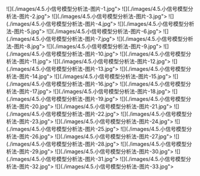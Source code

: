 ﻿![](./images/4.5.小信号模型分析法-图片-1.jpg"></div>
![](./images/4.5.小信号模型分析法-图片-2.jpg"></div>
![](./images/4.5.小信号模型分析法-图片-3.jpg"></div>
![](./images/4.5.小信号模型分析法-图片-4.jpg"></div>
![](./images/4.5.小信号模型分析法-图片-5.jpg"></div>
![](./images/4.5.小信号模型分析法-图片-6.jpg"></div>
![](./images/4.5.小信号模型分析法-图片-7.jpg"></div>
![](./images/4.5.小信号模型分析法-图片-8.jpg"></div>
![](./images/4.5.小信号模型分析法-图片-9.jpg"></div>
![](./images/4.5.小信号模型分析法-图片-10.jpg"></div>
![](./images/4.5.小信号模型分析法-图片-11.jpg"></div>
![](./images/4.5.小信号模型分析法-图片-12.jpg"></div>
![](./images/4.5.小信号模型分析法-图片-13.jpg"></div>
![](./images/4.5.小信号模型分析法-图片-14.jpg"></div>
![](./images/4.5.小信号模型分析法-图片-15.jpg"></div>
![](./images/4.5.小信号模型分析法-图片-16.jpg"></div>
![](./images/4.5.小信号模型分析法-图片-17.jpg"></div>
![](./images/4.5.小信号模型分析法-图片-18.jpg"></div>
![](./images/4.5.小信号模型分析法-图片-19.jpg"></div>
![](./images/4.5.小信号模型分析法-图片-20.jpg"></div>
![](./images/4.5.小信号模型分析法-图片-21.jpg"></div>
![](./images/4.5.小信号模型分析法-图片-22.jpg"></div>
![](./images/4.5.小信号模型分析法-图片-23.jpg"></div>
![](./images/4.5.小信号模型分析法-图片-24.jpg"></div>
![](./images/4.5.小信号模型分析法-图片-25.jpg"></div>
![](./images/4.5.小信号模型分析法-图片-26.jpg"></div>
![](./images/4.5.小信号模型分析法-图片-27.jpg"></div>
![](./images/4.5.小信号模型分析法-图片-28.jpg"></div>
![](./images/4.5.小信号模型分析法-图片-29.jpg"></div>
![](./images/4.5.小信号模型分析法-图片-30.jpg"></div>
![](./images/4.5.小信号模型分析法-图片-31.jpg"></div>
![](./images/4.5.小信号模型分析法-图片-32.jpg"></div>
![](./images/4.5.小信号模型分析法-图片-33.jpg"></div>
